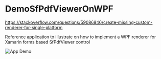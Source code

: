 # DemoSfPdfViewerOnWPF
 https://stackoverflow.com/questions/59086846/create-missing-custom-renderer-for-single-platform

Reference application to illustrate on how to implement a WPF renderer for Xamarin forms based SfPdfViewer control

![App Demo](https://i.stack.imgur.com/hE7Zn.gif)

